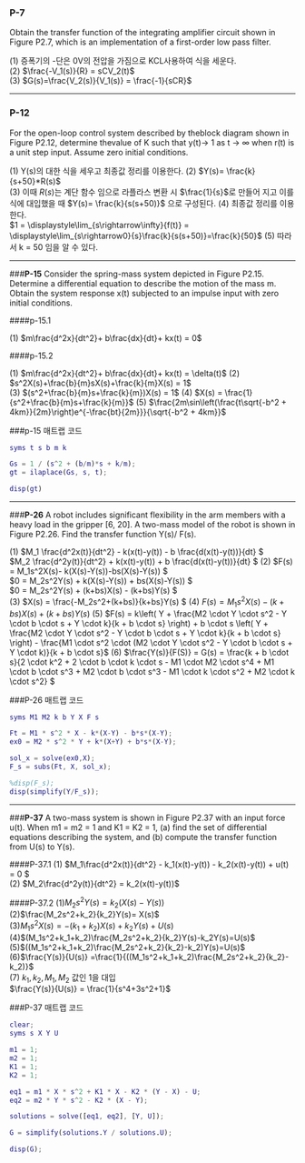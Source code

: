 ### **P-7**
Obtain the transfer function of the integrating amplifier circuit shown in Figure P2.7, which is an implementation of a first-order low pass filter.

(1) 증폭기의 -단은 0V의 전압을 가짐으로 KCL사용하여 식을 세운다.  
(2)    $\frac{-V_1(s)}{R} = sCV_2(t)$        
(3) $G(s)=\frac{V_2(s)}{V_1(s)} = \frac{-1}{sCR}$

  
  
---
### **P-12**
For the open-loop control system described by theblock diagram shown in Figure P2.12, determine thevalue of K such that y(t)→ 1 as t → ∞ when r(t) is a unit step input. Assume zero initial conditions.  
  
(1) Y(s)의 대한 식을 세우고 최종값 정리를 이용한다.
(2) $Y(s)= \frac{k}{s+50}*R(s)$  
(3) 이때 $R(s)$는 계단 함수 임으로 라플라스 변환 시 $\frac{1}{s}$로 만들어 지고 이를 식에 대입했을 때 $Y(s)= \frac{k}{s(s+50)}$ 으로 구성된다.
(4) 최종값 정리를 이용한다.  
$1 = \displaystyle\lim_{s\rightarrow\infty}{f(t)} = \displaystyle\lim_{s\rightarrow0}{s}\frac{k}{s(s+50)}=\frac{k}{50}$
(5) 따라서 k = 50 임을 알 수 있다.

***

###**P-15**
Consider the spring-mass system depicted in Figure P2.15. Determine a differential equation to describe the motion of the mass m. Obtain the system response x(t) subjected to an impulse input with zero initial conditions.

####p-15.1  

(1) $m\frac{d^2x}{dt^2}+ b\frac{dx}{dt}+ kx(t) = 0$

####p-15.2

(1) $m\frac{d^2x}{dt^2}+ b\frac{dx}{dt}+ kx(t) = \delta(t)$
(2) $s^2X(s)+\frac{b}{m}sX(s)+\frac{k}{m}X(s) = 1$  
(3) $(s^2+\frac{b}{m}s+\frac{k}{m})X(s) = 1$
(4) $X(s) = \frac{1}{s^2+\frac{b}{m}s+\frac{k}{m}}$
(5) $\frac{2m\sin\left(\frac{t\sqrt{-b^2 + 4km}}{2m}\right)e^{-\frac{bt}{2m}}}{\sqrt{-b^2 + 4km}}$

###p-15 매트랩 코드
```matlab
syms t s b m k

Gs = 1 / (s^2 + (b/m)*s + k/m);
gt = ilaplace(Gs, s, t);

disp(gt)
```
---
###**P-26**
A robot includes significant flexibility in the arm members with a heavy load in the gripper [6, 20]. A two-mass model of the robot is shown in Figure P2.26.
Find the transfer function Y(s)/ F(s).  

(1)  $M_1 \frac{d^2x(t)}{dt^2} - k(x(t)-y(t)) - b \frac{d(x(t)-y(t))}{dt} $  
     $M_2 \frac{d^2y(t)}{dt^2} + k(x(t)-y(t)) + b \frac{d(x(t)-y(t))}{dt} $
(2) $F(s) = M_1s^2X(s)- k(X(s)-Y(s))-bs(X(s)-Y(s)) $   
    $0 = M_2s^2Y(s) + k(X(s)-Y(s)) + bs(X(s)-Y(s)) $   
    $0 = M_2s^2Y(s) + (k+bs)X(s) - (k+bs)Y(s) $   
(3) $X(s) = \frac{-M_2s^2+(k+bs)}{k+bs}Y(s) $
(4) $F(s) = M_1s^2X(s) - (k+bs)X(s) + (k+bs)Y(s)$
(5) $F(s) = k\left( Y + \frac{M2 \cdot Y \cdot s^2 - Y \cdot b \cdot s + Y \cdot k}{k + b \cdot s} \right) + b \cdot s \left( Y + \frac{M2 \cdot Y \cdot s^2 - Y \cdot b \cdot s + Y \cdot k}{k + b \cdot s} \right) - \frac{M1 \cdot s^2 \cdot (M2 \cdot Y \cdot s^2 - Y \cdot b \cdot s + Y \cdot k)}{k + b \cdot s}$
(6) $\frac{Y(s)}{F(S)} = G(s) = \frac{k + b \cdot s}{2 \cdot k^2 + 2 \cdot b \cdot k \cdot s - M1 \cdot M2 \cdot s^4 + M1 \cdot b \cdot s^3 + M2 \cdot b \cdot s^3 - M1 \cdot k \cdot s^2 + M2 \cdot k \cdot s^2} $
  

###P-26 매트랩 코드
```matlab
syms M1 M2 k b Y X F s

Ft = M1 * s^2 * X - k*(X-Y) - b*s*(X-Y);
ex0 = M2 * s^2 * Y + k*(X+Y) + b*s*(X-Y);

sol_x = solve(ex0,X);
F_s = subs(Ft, X, sol_x);

%disp(F_s);
disp(simplify(Y/F_s));
```
***

###**P-37**
A two-mass system is shown in Figure P2.37 with an input force u(t). When m1 = m2 = 1 and K1 = K2 = 1, (a) find the set of differential equations describing the system, and (b) compute the transfer function from U(s) to Y(s).  

####P-37.1
(1)  $M_1\frac{d^2x(t)}{dt^2} - k_1(x(t)-y(t)) - k_2(x(t)-y(t)) + u(t) = 0 $  
(2) $M_2\frac{d^2y(t)}{dt^2} =  k_2(x(t)-y(t))$  

####P-37.2
(1)$M_2s^2Y(s) = k_2(X(s)-Y(s))$  
(2)$\frac{M_2s^2+k_2}{k_2}Y(s)= X(s)$  
(3)$M_1s^2X(s) = -(k_1+k_2)X(s)+k_2Y(s) +U(s)$  
(4)$(M_1s^2+k_1+k_2)\frac{M_2s^2+k_2}{k_2}Y(s)-k_2Y(s)=U(s)$  
(5)$((M_1s^2+k_1+k_2)\frac{M_2s^2+k_2}{k_2}-k_2)Y(s)=U(s)$  
(6)$\frac{Y(s)}{U(s)} =\frac{1}{((M_1s^2+k_1+k_2)\frac{M_2s^2+k_2}{k_2}-k_2)}$  
(7) $k_1,k_2,M_1,M_2$ 값인 1을 대입  
   $\frac{Y(s)}{U(s)} = \frac{1}{s^4+3s^2+1}$

###P-37 매트랩 코드

```matlab
clear;
syms s X Y U

m1 = 1;
m2 = 1;
K1 = 1;
K2 = 1;

eq1 = m1 * X * s^2 + K1 * X - K2 * (Y - X) - U;
eq2 = m2 * Y * s^2 - K2 * (X - Y);

solutions = solve([eq1, eq2], [Y, U]);

G = simplify(solutions.Y / solutions.U);

disp(G);


```
